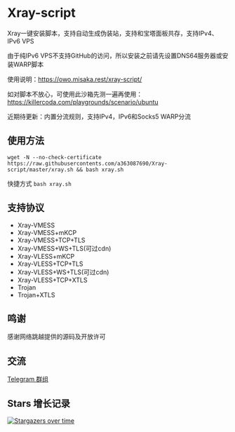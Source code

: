 # Xray-script

Xray一键安装脚本，支持自动生成伪装站，支持和宝塔面板共存，支持IPv4、IPv6 VPS

由于纯IPv6 VPS不支持GitHub的访问，所以安装之前请先设置DNS64服务器或安装WARP脚本

使用说明：https://owo.misaka.rest/xray-script/

如对脚本不放心，可使用此沙箱先测一遍再使用：https://killercoda.com/playgrounds/scenario/ubuntu

近期待更新：内置分流规则，支持IPv4，IPv6和Socks5 WARP分流

## 使用方法

```shell
wget -N --no-check-certificate https://raw.githubusercontents.com/a363087690/Xray-script/master/xray.sh && bash xray.sh
```

快捷方式 `bash xray.sh`

## 支持协议

* Xray-VMESS
* Xray-VMESS+mKCP
* Xray-VMESS+TCP+TLS
* Xray-VMESS+WS+TLS(可过cdn)
* Xray-VLESS+mKCP
* Xray-VLESS+TCP+TLS
* Xray-VLESS+WS+TLS(可过cdn)
* Xray-VLESS+TCP+XTLS
* Trojan
* Trojan+XTLS

## 鸣谢

感谢网络跳越提供的源码及开放许可

## 交流

[Telegram 群组](https://t.me/misakanetcn)

## Stars 增长记录

[![Stargazers over time](https://starchart.cc/Misaka-blog/Xray-script.svg)](https://starchart.cc/Misaka-blog/Xray-script)
